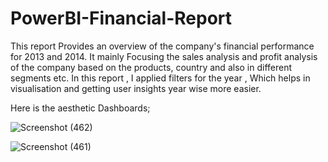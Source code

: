 # PowerBI-Financial-Report

This report Provides an overview of the company's financial performance for 2013 and 2014.
It mainly Focusing the sales analysis and profit analysis of the company based on the products, country and also in different segments etc.
In this report , I applied filters for the year , Which helps in visualisation and getting user insights year wise more easier.


Here is the aesthetic Dashboards;





![Screenshot (462)](https://github.com/user-attachments/assets/9e1c6f62-5bea-4ff2-bb04-2a2ad1382d8f)

![Screenshot (461)](https://github.com/user-attachments/assets/7f0f0191-6f04-43f0-b14e-ee9deb4a7c5c)

